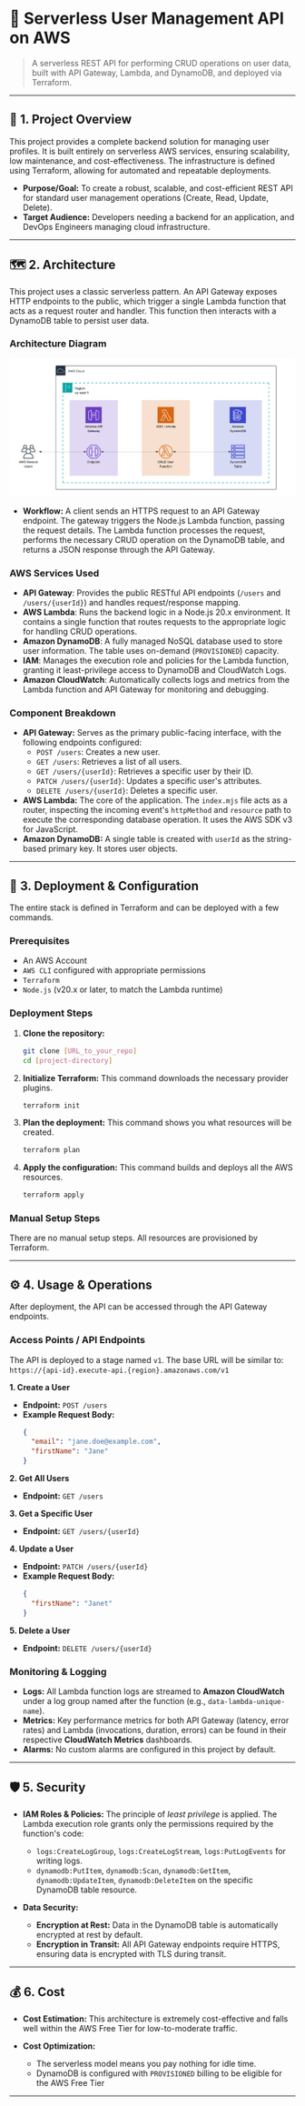 # 🚀 Serverless User Management API on AWS

> A serverless REST API for performing CRUD operations on user data, built with API Gateway, Lambda, and DynamoDB, and deployed via Terraform.

---

## **📝 1. Project Overview**

This project provides a complete backend solution for managing user profiles. It is built entirely on serverless AWS services, ensuring scalability, low maintenance, and cost-effectiveness. The infrastructure is defined using Terraform, allowing for automated and repeatable deployments.

* **Purpose/Goal:** To create a robust, scalable, and cost-efficient REST API for standard user management operations (Create, Read, Update, Delete).
* **Target Audience:** Developers needing a backend for an application, and DevOps Engineers managing cloud infrastructure.

---

## **🗺️ 2. Architecture**

This project uses a classic serverless pattern. An API Gateway exposes HTTP endpoints to the public, which trigger a single Lambda function that acts as a request router and handler. This function then interacts with a DynamoDB table to persist user data.

### **Architecture Diagram**

![Architecture Diagram](./images/aws-serverless-api-arch-diagram.png)

* **Workflow:** A client sends an HTTPS request to an API Gateway endpoint. The gateway triggers the Node.js Lambda function, passing the request details. The Lambda function processes the request, performs the necessary CRUD operation on the DynamoDB table, and returns a JSON response through the API Gateway.

### **AWS Services Used**

* **API Gateway**: Provides the public RESTful API endpoints (`/users` and `/users/{userId}`) and handles request/response mapping.
* **AWS Lambda**: Runs the backend logic in a Node.js 20.x environment. It contains a single function that routes requests to the appropriate logic for handling CRUD operations.
* **Amazon DynamoDB**: A fully managed NoSQL database used to store user information. The table uses on-demand (`PROVISIONED`) capacity.
* **IAM**: Manages the execution role and policies for the Lambda function, granting it least-privilege access to DynamoDB and CloudWatch Logs.
* **Amazon CloudWatch**: Automatically collects logs and metrics from the Lambda function and API Gateway for monitoring and debugging.

### **Component Breakdown**

* **API Gateway:** Serves as the primary public-facing interface, with the following endpoints configured:
    * `POST /users`: Creates a new user.
    * `GET /users`: Retrieves a list of all users.
    * `GET /users/{userId}`: Retrieves a specific user by their ID.
    * `PATCH /users/{userId}`: Updates a specific user's attributes.
    * `DELETE /users/{userId}`: Deletes a specific user.
* **AWS Lambda:** The core of the application. The `index.mjs` file acts as a router, inspecting the incoming event's `httpMethod` and `resource` path to execute the corresponding database operation. It uses the AWS SDK v3 for JavaScript.
* **Amazon DynamoDB:** A single table is created with `userId` as the string-based primary key. It stores user objects.

---

## **🚀 3. Deployment & Configuration**

The entire stack is defined in Terraform and can be deployed with a few commands.

### **Prerequisites**

* An AWS Account
* `AWS CLI` configured with appropriate permissions
* `Terraform`
* `Node.js` (v20.x or later, to match the Lambda runtime)

### **Deployment Steps**

1.  **Clone the repository:**
    ```bash
    git clone [URL_to_your_repo]
    cd [project-directory]
    ```

2.  **Initialize Terraform:**
    This command downloads the necessary provider plugins.
    ```bash
    terraform init
    ```

3.  **Plan the deployment:**
    This command shows you what resources will be created.
    ```bash
    terraform plan
    ```

4.  **Apply the configuration:**
    This command builds and deploys all the AWS resources.
    ```bash
    terraform apply
    ```

### **Manual Setup Steps**

There are no manual setup steps. All resources are provisioned by Terraform.

---

## **⚙️ 4. Usage & Operations**

After deployment, the API can be accessed through the API Gateway endpoints.

### **Access Points / API Endpoints**

The API is deployed to a stage named `v1`. The base URL will be similar to: `https://{api-id}.execute-api.{region}.amazonaws.com/v1`

**1. Create a User**
* **Endpoint:** `POST /users`
* **Example Request Body:**
    ```json
    {
      "email": "jane.doe@example.com",
      "firstName": "Jane"
    }
    ```

**2. Get All Users**
* **Endpoint:** `GET /users`

**3. Get a Specific User**
* **Endpoint:** `GET /users/{userId}`

**4. Update a User**
* **Endpoint:** `PATCH /users/{userId}`
* **Example Request Body:**
    ```json
    {
      "firstName": "Janet"
    }
    ```

**5. Delete a User**
* **Endpoint:** `DELETE /users/{userId}`

### **Monitoring & Logging**

* **Logs:** All Lambda function logs are streamed to **Amazon CloudWatch** under a log group named after the function (e.g., `data-lambda-unique-name`).
* **Metrics:** Key performance metrics for both API Gateway (latency, error rates) and Lambda (invocations, duration, errors) can be found in their respective **CloudWatch Metrics** dashboards.
* **Alarms:** No custom alarms are configured in this project by default.

---

## **🛡️ 5. Security**

* **IAM Roles & Policies:** The principle of *least privilege* is applied. The Lambda execution role grants only the permissions required by the function's code:
    * `logs:CreateLogGroup`, `logs:CreateLogStream`, `logs:PutLogEvents` for writing logs.
    * `dynamodb:PutItem`, `dynamodb:Scan`, `dynamodb:GetItem`, `dynamodb:UpdateItem`, `dynamodb:DeleteItem` on the specific DynamoDB table resource.

* **Data Security:**
    * **Encryption at Rest:** Data in the DynamoDB table is automatically encrypted at rest by default.
    * **Encryption in Transit:** All API Gateway endpoints require HTTPS, ensuring data is encrypted with TLS during transit.

---


## **💰 6. Cost**

* **Cost Estimation:** This architecture is extremely cost-effective and falls well within the AWS Free Tier for low-to-moderate traffic.

* **Cost Optimization:**
    * The serverless model means you pay nothing for idle time.
    * DynamoDB is configured with `PROVISIONED` billing to be eligible for the AWS Free Tier
---
